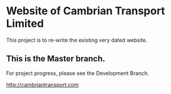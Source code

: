 # Website of Cambrian Transport Limited

This project is to re-write the existing very dated website.

## This is the Master branch.

For project progress, please see the Development Branch.

http://cambriantransport.com
